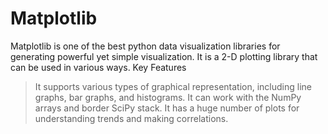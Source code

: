 # Matplotlib
Matplotlib is one of the best python data visualization libraries for generating
powerful yet simple visualization. It is a 2-D plotting library that can be used in
various ways.
Key Features
> It supports various types of graphical representation, including line graphs,
bar graphs, and histograms.
> It can work with the NumPy arrays and border SciPy stack.
> It has a huge number of plots for understanding trends and making
correlations.

